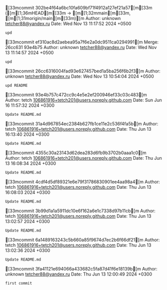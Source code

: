[33mcommit 302be4f64a6bc10fa609bf71f4912a127ef21a57[m[33m ([m[1;36mHEAD[m[33m -> [m[1;32mmain[m[33m, [m[1;31morigin/main[m[33m)[m
Author: unknown <tetcher88@yandex.ru>
Date:   Wed Nov 13 11:17:52 2024 +0500

    upd

[33mcommit ef310ac8d2aebea95a7f6e2a0dc9511ca0294991[m
Merge: 26cc631 93e4b75
Author: unknown <tetcher88@yandex.ru>
Date:   Wed Nov 13 11:14:57 2024 +0500

    upd

[33mcommit 26cc6316004fad93e627457bed1a5ba256f6b2f3[m
Author: unknown <tetcher88@yandex.ru>
Date:   Wed Nov 13 10:54:04 2024 +0500

    upd README

[33mcommit 93e4b757c472cc9c4e5e2ef200946ef33c03c483[m
Author: tetch <106861916+tetch201@users.noreply.github.com>
Date:   Sun Jun 16 11:57:32 2024 +0300

    Update README.md

[33mcommit 31a4d967854ec2384b627fb1ce11e2c536f4fa5b[m
Author: tetch <106861916+tetch201@users.noreply.github.com>
Date:   Thu Jun 13 16:13:40 2024 +0300

    Update README.md

[33mcommit 4355c30a23143d62dea283d6fb9b3702b0aaa1c0[m
Author: tetch <106861916+tetch201@users.noreply.github.com>
Date:   Thu Jun 13 16:08:34 2024 +0300

    Update README.md

[33mcommit 4cdf4d5df89321e6e79f31786830901ee4aa98a4[m
Author: tetch <106861916+tetch201@users.noreply.github.com>
Date:   Thu Jun 13 16:08:03 2024 +0300

    Update README.md

[33mcommit 3b99d1a1a5911dc10e6f162a6e1c7338d97b11cb[m
Author: tetch <106861916+tetch201@users.noreply.github.com>
Date:   Thu Jun 13 13:02:57 2024 +0300

    Update README.md

[33mcommit 6a1489163243c5b660a85f9674d7ec2b6f66df21[m
Author: tetch <106861916+tetch201@users.noreply.github.com>
Date:   Thu Jun 13 13:02:36 2024 +0300

    Update README.md

[33mcommit 3fa41121e694066a433682c5fa87d41f6e18139b[m
Author: unknown <tetcher88@yandex.ru>
Date:   Thu Jun 13 12:00:49 2024 +0300

    first commit
